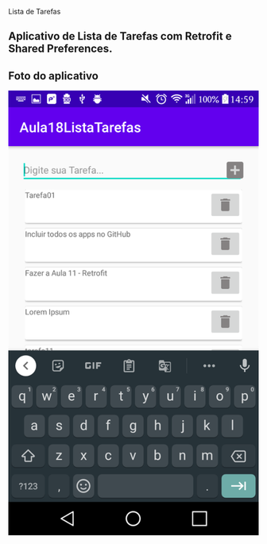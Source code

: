 Lista de Tarefas

Aplicativo de Lista de Tarefas com Retrofit e Shared Preferences.
---

## Foto do aplicativo

![App](/App18_ListaTarefas_Retrofit_SP/readme-images/app.png)